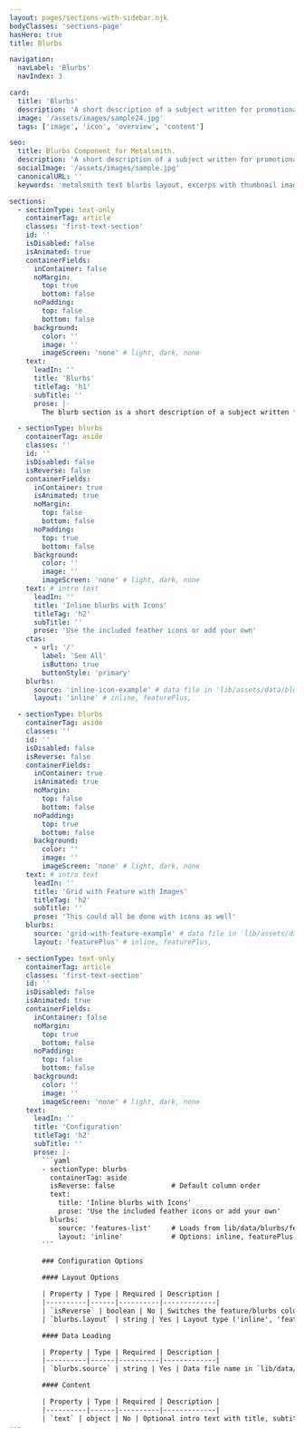 ```yaml
---
layout: pages/sections-with-sidebar.njk
bodyClasses: 'sections-page'
hasHero: true
title: Blurbs

navigation:
  navLabel: 'Blurbs'
  navIndex: 3

card:
  title: 'Blurbs'
  description: 'A short description of a subject written for promotional purposes and appearing in a card with an image or icon. An optional CTA provides a link to more info.'
  image: '/assets/images/sample24.jpg'
  tags: ['image', 'icon', 'overview', 'content']

seo:
  title: Blurbs Component for Metalsmith.
  description: 'A short description of a subject written for promotional purposes and appearing in a card with an image or icon. An optional CTA provides a link to more info.'
  socialImage: '/assets/images/sample.jpg'
  canonicalURL: ''
  keywords: 'metalsmith text blurbs layout, excerps with thumbnail image, text, optional cta, reversible layout, feature showcase'

sections:
  - sectionType: text-only
    containerTag: article
    classes: 'first-text-section'
    id: ''
    isDisabled: false
    isAnimated: true
    containerFields:
      inContainer: false
      noMargin:
        top: true
        bottom: false
      noPadding:
        top: false
        bottom: false
      background:
        color: ''
        image: ''
        imageScreen: 'none' # light, dark, none
    text:
      leadIn: ''
      title: 'Blurbs'
      titleTag: 'h1'
      subTitle: ''
      prose: |-
        The blurb section is a short description of a subject written for promotional purposes and appearing in a card with an image or icon. It supports _inline_ and _featurePlus_ layout options.

  - sectionType: blurbs
    containerTag: aside
    classes: ''
    id: ''
    isDisabled: false
    isReverse: false
    containerFields:
      inContainer: true
      isAnimated: true
      noMargin:
        top: false
        bottom: false
      noPadding:
        top: true
        bottom: false
      background:
        color: ''
        image: ''
        imageScreen: 'none' # light, dark, none
    text: # intro text
      leadIn: ''
      title: 'Inline blurbs with Icons'
      titleTag: 'h2'
      subTitle: ''
      prose: 'Use the included feather icons or add your own'
    ctas:
      - url: '/'
        label: 'See All'
        isButton: true
        buttonStyle: 'primary'
    blurbs:
      source: 'inline-icon-example' # data file in 'lib/assets/data/blurbs'
      layout: 'inline' # inline, featurePlus,

  - sectionType: blurbs
    containerTag: aside
    classes: ''
    id: ''
    isDisabled: false
    isReverse: false
    containerFields:
      inContainer: true
      isAnimated: true
      noMargin:
        top: false
        bottom: false
      noPadding:
        top: true
        bottom: false
      background:
        color: ''
        image: ''
        imageScreen: 'none' # light, dark, none
    text: # intro text
      leadIn: ''
      title: 'Grid with Feature with Images'
      titleTag: 'h2'
      subTitle: ''
      prose: 'This could all be done with icons as well'
    blurbs:
      source: 'grid-with-feature-example' # data file in 'lib/assets/data/blurbs'
      layout: 'featurePlus' # inline, featurePlus,

  - sectionType: text-only
    containerTag: article
    classes: 'first-text-section'
    id: ''
    isDisabled: false
    isAnimated: true
    containerFields:
      inContainer: false
      noMargin:
        top: true
        bottom: false
      noPadding:
        top: false
        bottom: false
      background:
        color: ''
        image: ''
        imageScreen: 'none' # light, dark, none
    text:
      leadIn: ''
      title: 'Configuration'
      titleTag: 'h2'
      subTitle: ''
      prose: |-
        ```yaml
        - sectionType: blurbs
          containerTag: aside
          isReverse: false              # Default column order
          text:
            title: 'Inline blurbs with Icons'
            prose: 'Use the included feather icons or add your own'
          blurbs:
            source: 'features-list'     # Loads from lib/data/blurbs/features-list.json
            layout: 'inline'            # Options: inline, featurePlus
        ```

        ### Configuration Options

        #### Layout Options

        | Property | Type | Required | Description |
        |----------|------|----------|-------------|
        | `isReverse` | boolean | No | Switches the feature/blurbs column order |
        | `blurbs.layout` | string | Yes | Layout type ('inline', 'featurePlus') |

        #### Data Loading

        | Property | Type | Required | Description |
        |----------|------|----------|-------------|
        | `blurbs.source` | string | Yes | Data file name in `lib/data/blurbs/` directory |

        #### Content

        | Property | Type | Required | Description |
        |----------|------|----------|-------------|
        | `text` | object | No | Optional intro text with title, subtitle, and prose |
---
```

